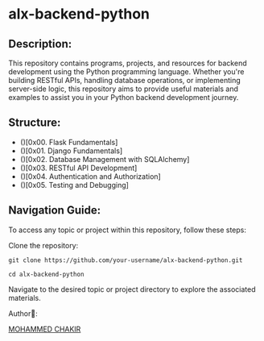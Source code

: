 # alx-backend-python

## Description:

This repository contains programs, projects, and resources for backend development using the Python programming language. Whether you're building RESTful APIs, handling database operations, or implementing server-side logic, this repository aims to provide useful materials and examples to assist you in your Python backend development journey.

## Structure:
- ()[0x00. Flask Fundamentals]
- ()[0x01. Django Fundamentals]
- ()[0x02. Database Management with SQLAlchemy]
- ()[0x03. RESTful API Development]
- ()[0x04. Authentication and Authorization]
- ()[0x05. Testing and Debugging]

## Navigation Guide:

To access any topic or project within this repository, follow these steps:

Clone the repository:

`git clone https://github.com/your-username/alx-backend-python.git`

`cd alx-backend-python`

Navigate to the desired topic or project directory to explore the associated materials.

Author📑:

[MOHAMMED CHAKIR](https://github.com/mohammedchakir)